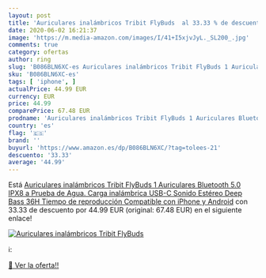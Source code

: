 ```yaml
---
layout: post
title: 'Auriculares inalámbricos Tribit FlyBuds  al 33.33 % de descuento'
date: 2020-06-02 16:21:37
image: 'https://m.media-amazon.com/images/I/41+I5xjvJyL._SL200_.jpg'
comments: true
category: ofertas
author: ring
slug: 'B086BLN6XC-es Auriculares inalámbricos Tribit FlyBuds 1 Auriculares...'
sku: 'B086BLN6XC-es'
tags: [ 'iphone', ]
actualPrice: 44.99 EUR
currency: EUR
price: 44.99
comparePrice: 67.48 EUR
prodname: 'Auriculares inalámbricos Tribit FlyBuds 1 Auriculares Bluetooth 5.0 IPX8 a Prueba de Agua. Carga inalámbrica USB-C Sonido Estéreo Deep Bass 36H Tiempo de reproducción Compatible con iPhone y Android'
country: 'es'
flag: '🇪🇸'
brand: ''
buyurl: 'https://www.amazon.es/dp/B086BLN6XC/?tag=tolees-21'
descuento: '33.33'
average: '44.99'
---
```


Está [Auriculares inalámbricos Tribit FlyBuds 1 Auriculares Bluetooth 5.0 IPX8 a Prueba de Agua. Carga inalámbrica USB-C Sonido Estéreo Deep Bass 36H Tiempo de reproducción Compatible con iPhone y Android](https://www.amazon.es/dp/B086BLN6XC/?tag=tolees-21) con 33.33 de descuento por 44.99 EUR (original: 67.48 EUR) en el siguiente enlace!

[![Auriculares inalámbricos Tribit FlyBuds ](https://m.media-amazon.com/images/I/41+I5xjvJyL._SL200_.jpg)](https://www.amazon.es/dp/B086BLN6XC/?tag=tolees-21)

ℹ️:


[🛒 Ver la oferta!!](https://www.amazon.es/dp/B086BLN6XC/?tag=tolees-21)
